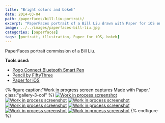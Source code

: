 ```yaml
---
title: "Bright colors and bokeh"
date: 2014-03-04
path: /paperfaces/bill-liu-portrait/
excerpt: "PaperFaces portrait of a Bill Liu drawn with Paper for iOS on an iPad."
image: ../../images/paperfaces-bill-liu.jpg
categories: [paperfaces]
tags: [portrait, illustration, Paper for iOS, bokeh]
---
```


PaperFaces portrait commission of a Bill Liu.

**Tools used:**

- [Pogo Connect Bluetooth Smart Pen](https://www.amazon.com/gp/product/B009K448L4/ref=as_li_ss_tl?ie=UTF8&camp=1789&creative=390957&creativeASIN=B009K448L4&linkCode=as2&tag=mademist-20)
- [Pencil by FiftyThree](https://www.amazon.com/FiftyThree-Digital-Stylus-Pencil-iPhone/dp/B01JJBUYR4/ref=as_li_ss_tl?keywords=pencil+53&qid=1550586265&s=gateway&sr=8-3&linkCode=ll1&tag=mademist-20&linkId=0134793cb840affff60f2e45a7f64678&language=en_US)
- [Paper for iOS](https://paper.bywetransfer.com/)

{% figure caption:"Work in progress screen captures Made with Paper." class:"gallery-3-col" %}
[![Work in process screenshot](../../images/paperfaces-bill-liu-process-1-600.jpg)](../../images/paperfaces-bill-liu-process-1-lg.jpg)
[![Work in process screenshot](../../images/paperfaces-bill-liu-process-2-600.jpg)](../../images/paperfaces-bill-liu-process-2-lg.jpg)
[![Work in process screenshot](../../images/paperfaces-bill-liu-process-3-600.jpg)](../../images/paperfaces-bill-liu-process-3-lg.jpg)
[![Work in process screenshot](../../images/paperfaces-bill-liu-process-4-600.jpg)](../../images/paperfaces-bill-liu-process-4-lg.jpg)
[![Work in process screenshot](../../images/paperfaces-bill-liu-process-5-600.jpg)](../../images/paperfaces-bill-liu-process-5-lg.jpg)
[![Work in process screenshot](../../images/paperfaces-bill-liu-process-6-600.jpg)](../../images/paperfaces-bill-liu-process-6-lg.jpg)
[![Work in process screenshot](../../images/paperfaces-bill-liu-process-7-600.jpg)](../../images/paperfaces-bill-liu-process-7-lg.jpg)
{% endfigure %}
